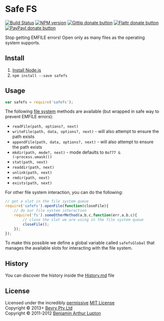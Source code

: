 # Safe FS

[![Build Status](https://secure.travis-ci.org/bevry/safefs.png?branch=master)](http://travis-ci.org/bevry/safefs "Check this project's build status on TravisCI")
[![NPM version](https://badge.fury.io/js/safefs.png)](https://npmjs.org/package/safefs "View this project on NPM")
[![Gittip donate button](http://badgr.co/gittip/bevry.png)](https://www.gittip.com/bevry/ "Donate weekly to this project using Gittip")
[![Flattr donate button](https://raw.github.com/balupton/flattr-buttons/master/badge-89x18.gif)](http://flattr.com/thing/344188/balupton-on-Flattr "Donate monthly to this project using Flattr")
[![PayPayl donate button](https://www.paypalobjects.com/en_AU/i/btn/btn_donate_SM.gif)](https://www.paypal.com/au/cgi-bin/webscr?cmd=_flow&SESSION=IHj3DG3oy_N9A9ZDIUnPksOi59v0i-EWDTunfmDrmU38Tuohg_xQTx0xcjq&dispatch=5885d80a13c0db1f8e263663d3faee8d14f86393d55a810282b64afed84968ec "Donate once-off to this project using Paypal")

Stop getting EMFILE errors! Open only as many files as the operating system supports.



## Install

1. [Install Node.js](http://bevry.me/node/install)
2. `npm install --save safefs`



## Usage

``` javascript
var safefs = require('safefs');
```

The following [file system](http://nodejs.org/docs/latest/api/all.html#all_file_system) methods are available (but wrapped in safe way to prevent EMFILE errors):

- `readFile(path, options?, next)`
- `writeFile(path, data, options?, next)` - will also attempt to ensure the path exists
- `appendFile(path, data, options?, next)` - will also attempt to ensure the path exists
- `mkdir(path, mode?, next)` - mode defaults to `0o777 & (~process.umask())`
- `stat(path, next)`
- `readdir(path, next)`
- `unlink(path, next)`
- `rmdir(path, next)`
- `exists(path, next)`

For other file system interaction, you can do the following:

``` javascript
// get a slot in the file system queue
require('safefs').openFile(function(closeFile){
	// do our file system interaction
	require('fs').someOtherMethod(a,b,c,function(err,a,b,c){
		// close the slot we are using in the file system queue
		closeFile();
	});
});
```

To make this possible we define a global variable called `safefsGlobal` that manages the available slots for interacting with the file system.



## History
You can discover the history inside the [History.md](https://github.com/bevry/safefs/blob/master/History.md#files) file



## License
Licensed under the incredibly [permissive](http://en.wikipedia.org/wiki/Permissive_free_software_licence) [MIT License](http://creativecommons.org/licenses/MIT/)
<br/>Copyright © 2013+ [Bevry Pty Ltd](http://bevry.me)
<br/>Copyright © 2011-2012 [Benjamin Arthur Lupton](http://balupton.com)
